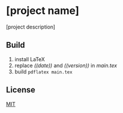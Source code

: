 # [project name]
[project description]

## Build
1. install LaTeX
2. replace *((date))* and *((version))* in *main.tex*
3. build `pdflatex main.tex`

## License
[MIT](https://choosealicense.com/licenses/mit/)
